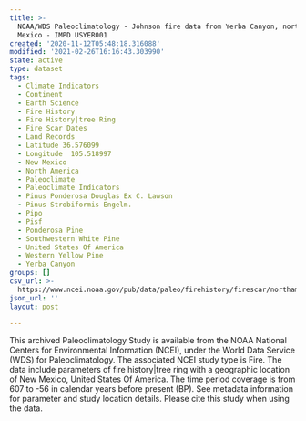 ```yaml
---
title: >-
  NOAA/WDS Paleoclimatology - Johnson fire data from Yerba Canyon, northern New
  Mexico - IMPD USYER001
created: '2020-11-12T05:48:18.316088'
modified: '2021-02-26T16:16:43.303990'
state: active
type: dataset
tags:
  - Climate Indicators
  - Continent
  - Earth Science
  - Fire History
  - Fire History|tree Ring
  - Fire Scar Dates
  - Land Records
  - Latitude 36.576099
  - Longitude  105.518997
  - New Mexico
  - North America
  - Paleoclimate
  - Paleoclimate Indicators
  - Pinus Ponderosa Douglas Ex C. Lawson
  - Pinus Strobiformis Engelm.
  - Pipo
  - Pisf
  - Ponderosa Pine
  - Southwestern White Pine
  - United States Of America
  - Western Yellow Pine
  - Yerba Canyon
groups: []
csv_url: >-
  https://www.ncei.noaa.gov/pub/data/paleo/firehistory/firescar/northamerica/supplemental/usyer001_tree_meta.csv
json_url: ''
layout: post

---
```

This archived Paleoclimatology Study is available from the NOAA National Centers for Environmental Information (NCEI), under the World Data Service (WDS) for Paleoclimatology. The associated NCEI study type is Fire. The data include parameters of fire history|tree ring with a geographic location of New Mexico, United States Of America. The time period coverage is from 607 to -56 in calendar years before present (BP). See metadata information for parameter and study location details. Please cite this study when using the data.
